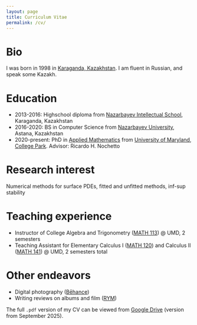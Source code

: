```yaml
---
layout: page
title: Curriculum Vitae
permalink: /cv/
---
```


# Bio
I was born in 1998 in [Karaganda, Kazakhstan](https://en.wikipedia.org/wiki/Karaganda). I am fluent in Russian, and speak some Kazakh.

# Education
- 2013-2016: Highschool diploma from [Nazarbayev Intellectual School](https://en.wikipedia.org/wiki/Nazarbayev_Intellectual_Schools), Karaganda, Kazakhstan
- 2016-2020: BS in Computer Science from [Nazarbayev University](https://nu.edu.kz/), Astana, Kazakhstan
- 2020-present: PhD in [Applied Mathematics](https://amsc.umd.edu/) from [University of Maryland, College Park](https://umd.edu/). Advisor: Ricardo H. Nochetto

# Research interest
Numerical methods for surface PDEs, fitted and unfitted methods, inf-sup stability

# Teaching experience
- Instructor of College Algebra and Trigonometry ([MATH 113](https://www-math.umd.edu/offered-courses/358-math-113-college-algebra-with-applications.html)) @ UMD, 2 semesters
- Teaching Assistant for Elementary Calculus I ([MATH 120](https://www-math.umd.edu/undergraduate/departmental-course-pages/offered-courses/640-math-120-elementary-calculus-i.html)) and Calculus II ([MATH 141](https://www-math.umd.edu/undergraduate/departmental-course-pages/offered-courses/364-math-141-calculus-ii.html)) @ UMD, 2 semesters total

# Other endeavors
- Digital photography ([Bēhance](https://www.behance.net/chromomons))
- Writing reviews on albums and film ([RYM](https://www.rateyourmusic.com/~chromomons))

The full `.pdf` version of my CV can be viewed from [Google Drive](https://drive.google.com/file/d/19d5JBu7yKE3fy0v2TyvXN90XPeEyrkzM/view?usp=sharing) (version from September 2025).
